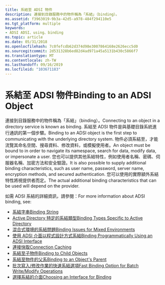 ```yaml
---
title: 系結至 ADSI 物件
description: 連接到目錄服務中的物件稱為「系結」（binding）。
ms.assetid: f3963019-9b3a-42d5-a978-484f294110e5
ms.tgt_platform: multiple
keywords:
- ADSI ADSI、using、binding
ms.topic: article
ms.date: 05/31/2018
ms.openlocfilehash: 7c0fefcdb62d374d98e3007864168e2626ecc5d0
ms.sourcegitcommit: 2d531328b6ed82d4ad971a45a5131b430c5866f7
ms.translationtype: MT
ms.contentlocale: zh-TW
ms.lasthandoff: 09/16/2019
ms.locfileid: "103671183"
---
```

# <a name="binding-to-an-adsi-object"></a><span data-ttu-id="e4355-104">系結至 ADSI 物件</span><span class="sxs-lookup"><span data-stu-id="e4355-104">Binding to an ADSI Object</span></span>

<span data-ttu-id="e4355-105">連接到目錄服務中的物件稱為「系結」（binding）。</span><span class="sxs-lookup"><span data-stu-id="e4355-105">Connecting to an object in a directory service is known as binding.</span></span> <span data-ttu-id="e4355-106">系結至 ADSI 物件是與基礎目錄系統進行通訊的第一個步驟。</span><span class="sxs-lookup"><span data-stu-id="e4355-106">Binding to an ADSI object is the first step to communicating with the underlying directory system.</span></span> <span data-ttu-id="e4355-107">物件必須系結至，才能流覽其命名空間、搜尋資料、修改資料，或模擬使用者。</span><span class="sxs-lookup"><span data-stu-id="e4355-107">An object must be bound to in order to navigate its namespace, search for data, modify data, or impersonate a user.</span></span> <span data-ttu-id="e4355-108">您也可以提供其他系結特性，例如使用者名稱、密碼、伺服器名稱、加密方法和安全驗證。</span><span class="sxs-lookup"><span data-stu-id="e4355-108">It is also possible to supply additional binding characteristics, such as user name, password, server name, encryption methods, and secured authentication.</span></span> <span data-ttu-id="e4355-109">您可以使用的實際額外系結特性將視提供者而定。</span><span class="sxs-lookup"><span data-stu-id="e4355-109">The actual additional binding characteristics that can be used will depend on the provider.</span></span>

<span data-ttu-id="e4355-110">如需 ADSI 系結的詳細資訊，請參閱：</span><span class="sxs-lookup"><span data-stu-id="e4355-110">For more information about ADSI binding, see:</span></span>

-   [<span data-ttu-id="e4355-111">系結字串</span><span class="sxs-lookup"><span data-stu-id="e4355-111">Binding String</span></span>](binding-string.md)
-   [<span data-ttu-id="e4355-112">Active Directory 特定的系結類型</span><span class="sxs-lookup"><span data-stu-id="e4355-112">Binding Types Specific to Active Directory</span></span>](binding-types-specific-to-active-directory.md)
-   [<span data-ttu-id="e4355-113">混合式環境的系結問題</span><span class="sxs-lookup"><span data-stu-id="e4355-113">Binding Issues for Mixed Environments</span></span>](binding-issues-for-mixed-environments.md)
-   [<span data-ttu-id="e4355-114">使用 ADSI 介面以程式設計方式系結</span><span class="sxs-lookup"><span data-stu-id="e4355-114">Binding Programmatically Using an ADSI Interface</span></span>](binding-programmatically-using-an-adsi-interface.md)
-   [<span data-ttu-id="e4355-115">連接快取</span><span class="sxs-lookup"><span data-stu-id="e4355-115">Connection Caching</span></span>](connection-caching.md)
-   [<span data-ttu-id="e4355-116">系結至子物件</span><span class="sxs-lookup"><span data-stu-id="e4355-116">Binding to Child Objects</span></span>](binding-to-child-objects.md)
-   [<span data-ttu-id="e4355-117">系結至物件的父系</span><span class="sxs-lookup"><span data-stu-id="e4355-117">Binding to an Object's Parent</span></span>](binding-to-an-objectampaposs-parent.md)
-   [<span data-ttu-id="e4355-118">批次寫入/修改作業的快速系結選項</span><span class="sxs-lookup"><span data-stu-id="e4355-118">Fast Binding Option for Batch Write/Modify Operations</span></span>](fast-binding-option-for-batch-writemodify-operations.md)
-   [<span data-ttu-id="e4355-119">選擇系結的介面</span><span class="sxs-lookup"><span data-stu-id="e4355-119">Choosing an Interface for Binding</span></span>](choosing-an-interface.md)

 

 




